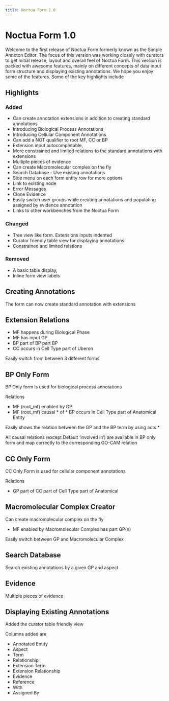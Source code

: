 ```yaml
---
title: Noctua Form 1.0
---
```


# Noctua Form 1.0

Welcome to the first release of Noctua Form formerly known as the Simple Annoton
Editor. The focus of this version was working closely with curators to get
initial release, layout and overall feel of Noctua Form. This version is packed
with awesome features, mainly on different concepts of data input form structure
and displaying existing annotations. We hope you enjoy some of the features.
Some of the key highlights include

Highlights
----------

### Added

- Can create annotation extensions in addition to creating standard
    annotations
- Introducing Biological Process Annotations
- Introducing Cellular Component Annotations
- Can add a NOT qualifier to root MF, CC or BP
- Extension input autocompletable,
- More constrained and limited relations to the standard annotations with
    extensions
- Multiple pieces of evidence
- Can create Macromolecular complex on the fly
- Search Database - Use existing annotations
- Side menu on each form entity row for more options
- Link to existing node
- Error Messages
- Clone Evidence
- Easily switch user groups while creating annotations and populating assigned
    by evidence annotation
- Links to other workbenches from the Noctua Form

### Changed

- Tree view like form. Extensions inputs indented
- Curator friendly table view for displaying annotations
- Constrained and limited relations

### Removed

- A basic table display,
- Inline form view labels

Creating Annotations
--------------------

The form can now create standard annotation with extensions

Extension Relations
-------------------

- MF happens during Biological Phase
- MF has input GP
- BP part of BP part BP
- CC occurs in Cell Type part of Uberon


Easily switch from between 3 different forms

BP Only Form
------------

BP Only form is used for biological process annotations

Relations

- MF (root_mf) enabled by GP
- MF (root_mf) causal \* of \* BP occurs in Cell Type part of Anatomical
    Entity

Easily shows the relation between the GP and the BP term by using acts \*

All causal relations (except Default ‘involved in’) are available in BP only
form and map correctly to the corresponding GO-CAM relation

CC Only Form
------------

CC Only Form is used for cellular component annotations

Relations

- GP part of CC part of Cell Type part of Anatomical

Macromolecular Complex Creator
------------------------------

Can create macromolecular complex on the fly

- MF enabled by Macromolecular Complex has part GP(n)

Easily switch between GP and Macromolecular Complex

Search Database
---------------

Search existing annotations by a given GP and aspect

Evidence
--------

Multiple pieces of evidence

Displaying Existing Annotations
-------------------------------

Added the curator table friendly view

Columns added are

- Annotated Entity
- Aspect
- Term
- Relationship
- Extension Term
- Extension Relationship
- Evidence
- Reference
- With
- Assigned By